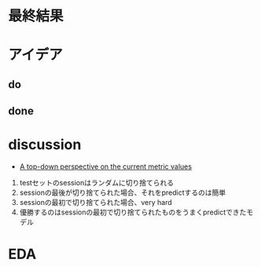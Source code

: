 # 最終結果

# アイデア
## do

## done

# discussion

* [A top-down perspective on the current metric values](https://www.kaggle.com/competitions/otto-recommender-system/discussion/363874)

1. testセットのsessionはランダムに切り捨てられる
2. sessionの最後が切り捨てられた場合、それをpredictするのは簡単
3. sessionの最初で切り捨てられた場合、very hard
4. 優勝するのはsessionの最初で切り捨てられたものをうまくpredictできたモデル

# EDA

